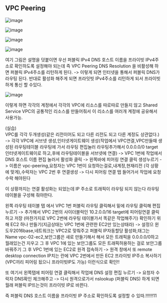 ## VPC Peering

![image](https://user-images.githubusercontent.com/67897827/190904856-0fd4ab00-3dbc-40bf-9a9a-1d42cffb7632.png)


![image](https://user-images.githubusercontent.com/67897827/190904950-ba27b980-1fcd-495a-bf10-1982c361b20c.png)

![image](https://user-images.githubusercontent.com/67897827/190905003-9d2204b6-5fb0-4122-8623-f41b7ac75a0d.png)


![image](https://user-images.githubusercontent.com/67897827/190905082-b95d8a6e-4709-489e-a743-b88ed2ab24dd.png)

여기 그림은 설명을 덧붙이면 우선 퍼블릭 IPv4 DNS 호스트 이름을 프라이빗 IPv4주소로 확인하도록 설정해야 되는데
즉 VPC Peering DNS Resolution 을 비활성해 하면 퍼블릭 IPv4주소를 리턴하게 된다. -> 이렇게 되면 인터넷을 통해서 퍼블릭 DNS가 라우팅 된다.
반대로 활성화 해주게 되면 프라잇빗 IPv4주소를 리턴하게 되서 프라이빗하게 통신 할 수있다. 


![image](https://user-images.githubusercontent.com/67897827/190907125-ce762075-5420-42c5-9876-0c4ecf86df47.png)

이렇게 하면 각각의 계정에서 각각의 VPC에 리소스를 따로따로 만들지 않고 Shared Service VPC의 공통적인 리소스를 만들어줘서 이 리소스를 여러개 계정에 공유해서 사용가능.

(실습)  
VPC를 각각 두개생성(같은 리전이어도 되고 다른 리전도 되고 다른 계정도 상관없다.) -> 각각 VPC에 서브넷 생성,인터넷게이트웨이 생성(작업에서 VPC연결,VPC만들때 생성된 라우팅테이블
라우팅에 가서 라우팅 편집눌러 라우팅추가해서 0.0.0.0/0 target 인터넷게이트웨이로 하고,후에 라우팅테이블을 서브넷에 연결)
-> VPC 1번에 작업에서 DNS 호스트 이름 편집 눌러서 활성화 클릭 -> 왼쪽바에 피어링 연결 클릭 생성누르기 -> 이름은 vpc-peering,요청자는 VPC 1번이 요청하는걸로,내계정,현재리전
(각 상황에 맞게),수락자는 VPC 2번 후 연결생성 -> 다시 피어링 연결 탭 들어가서 작업에 요청수락 해야된다

이 상황까지는 연결 활성화는 되었는데 IP 주소로 트래픽이 라우팅 되지 않는다 라우팅 테이블을 구성해 줘야한다.

왼쪽 라우팅 테이블 탭 에서 VPC 1번 퍼블릭 라우팅 클릭해서 밑에 라우팅 클릭해 편집누르기 -> 추가해서 VPC 2번의 사이더블럭인 10.2.0.0/16 target에 피어링연결 클릭하고 저장
(마찬가지로 VPC 2번에 라우팅 테이블가서 똑같은 작업해주기) 확인하기 위해 EC2 하나 만들기(지금상태는 VPC 1번에 관련한 EC2만 있는상태라) -> 설정으 윈도우2016base,네트워크는
VPC2로 맞춰주고 퍼블릭 IP자동할당 활성화,태그는 Name vpc-02-ec2,보안그룹은 새로 만들기해서 해서 모든 트래픽을 0.0.0.0/0하고 월래있는건 지우고 그 후 VPC 1에 있는 보안그룹도
모든 트래픽허용하는 걸로 보안그룹 바꿔주기 그 후 VPC 1번에 있는 EC2로 원격 접속하기 -> 원격 창에서 또 remote desktop connection IP치는 란에 VPC 2번에서 만든 EC2
프라이빗 IP주소 복사하기(VPC끼리 피어링 됬으니 프라이빗IP도 가능) 이런식으로 확인!! 

또 여기서 왼쪽탭에 피어링 연결 클릭해서 작업에 DNS 설정 편집 누르기 -> 요청자 수락자 DNS확인 체크해주고 -> 다시 원격으로가서 nslookup (퍼블릭 DNS) 하게 되면 월래
퍼블릭 IP뜨는것이 프라이빗 IP로 바뀐다.

즉 퍼블릭 DNS 호스트 이름을 프라이빗 IP 주소로 확인하도록 설정할 수 있따.!!!!!!11






